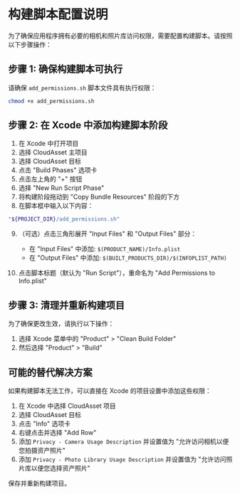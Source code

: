 # 构建脚本配置说明

为了确保应用程序拥有必要的相机和照片库访问权限，需要配置构建脚本。请按照以下步骤操作：

## 步骤 1: 确保构建脚本可执行

请确保 `add_permissions.sh` 脚本文件具有执行权限：

```bash
chmod +x add_permissions.sh
```

## 步骤 2: 在 Xcode 中添加构建脚本阶段

1. 在 Xcode 中打开项目
2. 选择 CloudAsset 主项目
3. 选择 CloudAsset 目标
4. 点击 "Build Phases" 选项卡
5. 点击左上角的 "+" 按钮
6. 选择 "New Run Script Phase"
7. 将构建阶段拖动到 "Copy Bundle Resources" 阶段的下方
8. 在脚本框中输入以下内容：

```bash
"${PROJECT_DIR}/add_permissions.sh"
```

9. （可选）点击三角形展开 "Input Files" 和 "Output Files" 部分：
   - 在 "Input Files" 中添加: `$(PRODUCT_NAME)/Info.plist`
   - 在 "Output Files" 中添加: `$(BUILT_PRODUCTS_DIR)/$(INFOPLIST_PATH)`

10. 点击脚本标题（默认为 "Run Script"），重命名为 "Add Permissions to Info.plist"

## 步骤 3: 清理并重新构建项目

为了确保更改生效，请执行以下操作：

1. 选择 Xcode 菜单中的 "Product" > "Clean Build Folder"
2. 然后选择 "Product" > "Build"

## 可能的替代解决方案

如果构建脚本无法工作，可以直接在 Xcode 的项目设置中添加这些权限：

1. 在 Xcode 中选择 CloudAsset 项目
2. 选择 CloudAsset 目标
3. 点击 "Info" 选项卡
4. 右键点击并选择 "Add Row"
5. 添加 `Privacy - Camera Usage Description` 并设置值为 "允许访问相机以便您拍摄资产照片"
6. 添加 `Privacy - Photo Library Usage Description` 并设置值为 "允许访问照片库以便您选择资产照片"

保存并重新构建项目。 